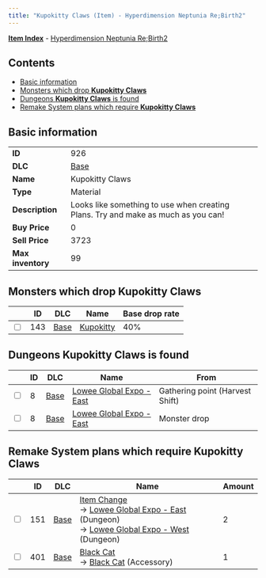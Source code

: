 ```yaml
---
title: "Kupokitty Claws (Item) - Hyperdimension Neptunia Re;Birth2"
---
```


[**Item Index**](/neptunia/rb2/item/index.html) - [Hyperdimension Neptunia Re;Birth2](/neptunia/rb2)

## Contents

- [Basic information](#basic-information)
- [Monsters which drop **Kupokitty Claws**](#monsters-which-drop-kupokitty-claws)
- [Dungeons **Kupokitty Claws** is found](#dungeons-kupokitty-claws-is-found)
- [Remake System plans which require **Kupokitty Claws**](#remake-system-plans-which-require-kupokitty-claws)

## Basic information

|   |   |
| -- | -- |
| **ID** | 926 |
| **DLC** | [Base](/neptunia/rb2/dlc/0-base.html) |
| **Name** | Kupokitty Claws |
| **Type** | Material |
| **Description** | Looks like something to use when creating Plans. Try and make as much as you can! |
| **Buy Price** | 0 |
| **Sell Price** | 3723 |
| **Max inventory** | 99 |

## Monsters which drop **Kupokitty Claws**

|    | ID | DLC | Name | Base drop rate |
| -- | -- | --- | ---- | -------------- |
| <input type="checkbox" id="rb2-monster-0-143" class="trackbox" /> | 143 | [Base](/neptunia/rb2/dlc/0-base.html) | [Kupokitty](/neptunia/rb2/monster/0-143-kupokitty.html) | 40% |

## Dungeons **Kupokitty Claws** is found

|    | ID | DLC | Name | From |
| -- | -- | --- | ---- | ---- |
| <input type="checkbox" id="rb2-dungeon-0-8" class="trackbox" /> | 8 | [Base](/neptunia/rb2/dlc/0-base.html) | [Lowee Global Expo - East](/neptunia/rb2/dungeon/0-8-lowee-global-expo-east.html) | Gathering point (Harvest Shift) |
| <input type="checkbox" id="rb2-dungeon-0-8" class="trackbox" /> | 8 | [Base](/neptunia/rb2/dlc/0-base.html) | [Lowee Global Expo - East](/neptunia/rb2/dungeon/0-8-lowee-global-expo-east.html) | Monster drop |

## Remake System plans which require **Kupokitty Claws**

|    | ID | DLC | Name | Amount |
| -- | -- | --- | ---- | ------ |
| <input type="checkbox" id="rb2-remake-0-151" class="trackbox" /> | 151 | [Base](/neptunia/rb2/dlc/0-base.html) | [Item Change](/neptunia/rb2/remake/0-151-item-change.html)<br />→ [Lowee Global Expo - East](/neptunia/rb2/dungeon/0-8-lowee-global-expo-east.html) (Dungeon)<br />→ [Lowee Global Expo - West](/neptunia/rb2/dungeon/0-9-lowee-global-expo-west.html) (Dungeon) | 2 |
| <input type="checkbox" id="rb2-remake-0-401" class="trackbox" /> | 401 | [Base](/neptunia/rb2/dlc/0-base.html) | [Black Cat](/neptunia/rb2/remake/0-401-black-cat.html)<br />→ [Black Cat](/neptunia/rb2/item/0-2318-black-cat.html) (Accessory) | 1 |